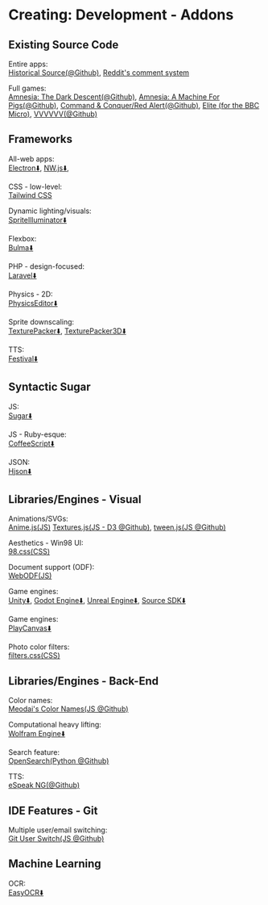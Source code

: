 # Creating: Development - Addons

## Existing Source Code

Entire apps:  
[Historical Source(@Github)](https://github.com/historicalsource),
[Reddit's comment system](https://raw.githubusercontent.com/reddit-archive/reddit/753b17407e9a9dca09558526805922de24133d53/r2/r2/lib/db/_sorts.pyx)

Full games:  
[Amnesia: The Dark Descent(@Github)](https://github.com/FrictionalGames/AmnesiaTheDarkDescent),
[Amnesia: A Machine For Pigs(@Github)](https://github.com/FrictionalGames/AmnesiaAMachineForPigs),
[Command & Conquer/Red Alert(@Github)](https://github.com/electronicarts/CnC_Remastered_Collection),
[Elite (for the BBC Micro)](https://www.bbcelite.com/),
[VVVVVV(@Github)](https://github.com/TerryCavanagh/vvvvvv)

## Frameworks

All-web apps:  
[Electron⬇️](https://www.electronjs.org/),
[NW.js⬇️](https://nwjs.io/),

CSS - low-level:  
[Tailwind CSS](https://tailwindcss.com/)

Dynamic lighting/visuals:  
[SpriteIlluminator⬇️](https://www.codeandweb.com/spriteilluminator)

Flexbox:  
[Bulma⬇️](https://bulma.io/)

PHP - design-focused:  
[Laravel⬇️](https://laravel.com/)

Physics - 2D:  
[PhysicsEditor⬇️](https://www.codeandweb.com/physicseditor)

Sprite downscaling:  
[TexturePacker⬇️](https://www.codeandweb.com/texturepacker),
[TexturePacker3D⬇️](https://www.codeandweb.com/texturepacker3d)

TTS:  
[Festival⬇️](http://www.cstr.ed.ac.uk/projects/festival/)

## Syntactic Sugar

JS:  
[Sugar⬇️](https://sugarjs.com/)

JS - Ruby-esque:  
[CoffeeScript⬇️](https://coffeescript.org/)

JSON:  
[Hjson⬇️](https://github.com/hjson/hjson-js)

## Libraries/Engines - Visual

Animations/SVGs:  
[Anime.js(JS)](https://animejs.com/)
[Textures.js(JS - D3 @Github)](https://brumm.af/shadows),
[tween.js(JS @Github)](https://github.com/sole/tween.js)

Aesthetics - Win98 UI:  
[98.css(CSS)](https://jdan.github.io/98.css/)

Document support (ODF):  
[WebODF(JS)](https://webodf.org/)

Game engines:  
[Unity⬇️](https://unity.com/),
[Godot Engine⬇️](https://godotengine.org/),
[Unreal Engine⬇️](https://www.unrealengine.com/),
[Source SDK⬇️](https://developer.valvesoftware.com/wiki/SDK_Installation)

Game engines:  
[PlayCanvas⬇️](https://playcanvas.com/)

Photo color filters:  
[filters.css(CSS)](https://bansal.io/filters-css)

## Libraries/Engines - Back-End

Color names:  
[Meodai's Color Names(JS @Github)](https://github.com/meodai/color-names)

Computational heavy lifting:  
[Wolfram Engine⬇️](https://www.wolfram.com/engine/)

Search feature:  
[OpenSearch(Python @Github)](http://www.opensearch.org/Home)

TTS:  
[eSpeak NG(@Github)](https://github.com/espeak-ng/espeak-ng/)

## IDE Features - Git

Multiple user/email switching:  
[Git User Switch(JS @Github)](https://github.com/geongeorge/Git-User-Switch)

## Machine Learning

OCR:  
[EasyOCR⬇️](https://github.com/JaidedAI/EasyOCR)
